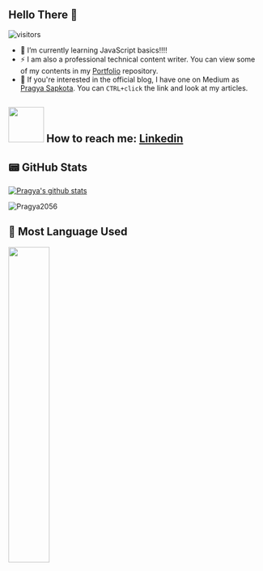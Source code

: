 ## Hello There 👋
![visitors](https://visitor-badge.laobi.icu/badge?page_id=shreyash00007)

- 🌱 I’m currently learning JavaScript basics!!!!
- ⚡ I am also a professional technical content writer. You can view some of my contents in my [Portfolio](https://github.com/Pragya2056/Portfolio) repository. 
- 🔭 If you're interested in the official blog, I have one on Medium as [Pragya Sapkota](https://medium.com/@pragyasapkota). You can `CTRL+click` the link and look at my articles. 

## <img src="https://media1.giphy.com/media/U29iRRUrtx1wjD4GR4/giphy.gif?cid=ecf05e472yvv7uqxuu6ufigm31tr1pxus9h4mrfjo8180qzh&rid=giphy.gif&ct=s" width="70"> How to reach me: [Linkedin](https://www.linkedin.com/in/pragya-sapkota-83a38a191/)

## 📟 GitHub Stats

<div align="left">
<a href="https://github.com/Pragya2056">
 <img align="center" src="https://github-readme-stats.vercel.app/api?username=Pragya2056&show_icons=true&theme=tokyonight&line_height=27" alt="Pragya's github stats"/>
</a>

<div align="left">
<p><img align="center" src="https://github-readme-streak-stats.herokuapp.com/?user=Pragya2056&theme=tokyonight" alt="Pragya2056" /></p>
  </div>

## 📄 Most Language Used
<p align="left">
	<img align="left"  width="40%" src="https://github-readme-stats.vercel.app/api/top-langs/?username=Pragya2056&layout=compact&theme=tokyonight&line_height=27" />
	
</p>

<!--## REPO STATUS

![GitHub PR Open](https://img.shields.io/github/issues-pr/1teacher1/Hacktoberfest2022?style=for-the-badge&color=aqua)
![GitHub PR closed](https://img.shields.io/github/issues-pr-closed-raw/1teacher1/Hacktoberfest2022?style=for-the-badge&color=blue)
![GitHub language count](https://img.shields.io/github/languages/count/1teacher1/Hacktoberfest2022?style=for-the-badge&color=brightgreen)
<br><br>-->
